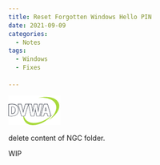```yaml
---
title: Reset Forgotten Windows Hello PIN
date: 2021-09-09
categories:
  - Notes
tags:
  - Windows
  - Fixes
  
---
```

<p><img src="/assets/images/dvwa.png" alt="" /></p>

<p>delete content of NGC folder.</p>

<p>WIP</p>